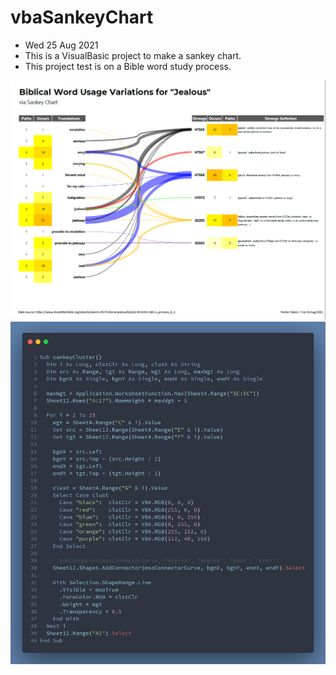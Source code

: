 # vbaSankeyChart
* Wed 25 Aug 2021
* This is a VisualBasic project to make a sankey chart.
* This project test is on a Bible word study process.

![](https://github.com/alanoakes/vbaSankeyChart/blob/master/x1_WordVariations-20210823_sankey.PNG)
![](https://github.com/alanoakes/vbaSankeyChart/blob/master/x4_carbon.png)
